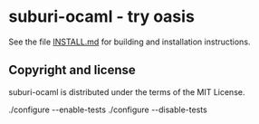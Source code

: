 <!--- OASIS_START --->
<!--- DO NOT EDIT (digest: 4285a247b0cb75d856a24cebd86bd2ab) --->

suburi-ocaml - try oasis
========================

See the file [INSTALL.md](INSTALL.md) for building and installation
instructions.

Copyright and license
---------------------

suburi-ocaml is distributed under the terms of the MIT License.

<!--- OASIS_STOP --->

./configure --enable-tests
./configure --disable-tests
